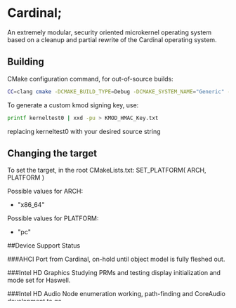 # Cardinal;
An extremely modular, security oriented microkernel operating system based on a cleanup and partial rewrite of the Cardinal operating system.

## Building
CMake configuration command, for out-of-source builds:
```bash
CC=clang cmake -DCMAKE_BUILD_TYPE=Debug -DCMAKE_SYSTEM_NAME="Generic" -D_CMAKE_TOOLCHAIN_PREFIX=llvm- ..
```

To generate a custom kmod signing key, use:
```bash
printf kerneltest0 | xxd -pu > KMOD_HMAC_Key.txt
```
replacing kerneltest0 with your desired source string

## Changing the target
To set the target, in the root CMakeLists.txt:
SET_PLATFORM( ARCH, PLATFORM )

Possible values for ARCH:
- "x86_64"

Possible values for PLATFORM:
- "pc"

##Device Support Status

###AHCI
Port from Cardinal, on-hold until object model is fully fleshed out.

###Intel HD Graphics
Studying PRMs and testing display initialization and mode set for Haswell.

###Intel HD Audio
Node enumeration working, path-finding and CoreAudio development to go.

###Intel WiFi
No driver code yet, studying FreeBSD iwm driver and 802.11 specification. Expecting to start work after Network stack is minimally functional.

###Linear Framebuffer
Driver implemented, acts as fallback display driver.

###PS/2
Keyboard support working, Mouse support bugged. Does not register to CoreInput yet.

###RTL8139
Development dropped due to lack of MSI support.

###VirtioGpu
Works if not used in conjunction with VirtioNet, registers properly with CoreDisplay. 3d Acceleration not available yet.

###VirtioNet
Works if not used in conjunction with VirtioGpu, registers with CoreNetwork.
